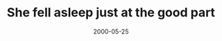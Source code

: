 ---
layout: base.njk
title : 'She fell asleep just at the good part' 
view_title : 'She fell asleep just at the good part' 
year : '2000' 
date : '2000-05-25' 
img_file : '/drawing/shefellasl.png' 
html_file : 'shefellas' 
next_html : 'iwishidi.html' 
year_order : '342' 
permalink : "title/{{html_file}}.html"
---